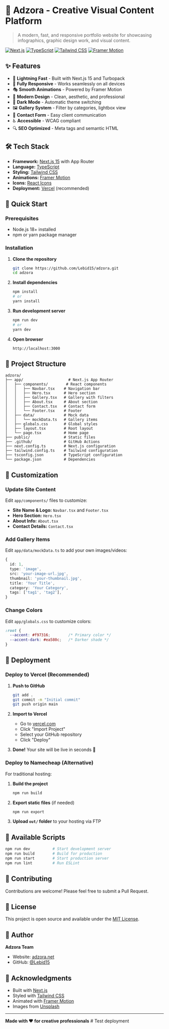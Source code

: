 # 🎨 Adzora - Creative Visual Content Platform

> A modern, fast, and responsive portfolio website for showcasing infographics, graphic design work, and visual content.

[![Next.js](https://img.shields.io/badge/Next.js-15.5-black?style=flat-square&logo=next.js)](https://nextjs.org/)
[![TypeScript](https://img.shields.io/badge/TypeScript-5.0-blue?style=flat-square&logo=typescript)](https://www.typescriptlang.org/)
[![Tailwind CSS](https://img.shields.io/badge/Tailwind-3.0-38bdf8?style=flat-square&logo=tailwind-css)](https://tailwindcss.com/)
[![Framer Motion](https://img.shields.io/badge/Framer_Motion-Latest-ff0055?style=flat-square)](https://www.framer.com/motion/)

## ✨ Features

- 🚀 **Lightning Fast** - Built with Next.js 15 and Turbopack
- 📱 **Fully Responsive** - Works seamlessly on all devices
- 🎭 **Smooth Animations** - Powered by Framer Motion
- 🎨 **Modern Design** - Clean, aesthetic, and professional
- 🌙 **Dark Mode** - Automatic theme switching
- 🖼️ **Gallery System** - Filter by categories, lightbox view
- 📧 **Contact Form** - Easy client communication
- ♿ **Accessible** - WCAG compliant
- 🔍 **SEO Optimized** - Meta tags and semantic HTML

## 🛠️ Tech Stack

- **Framework:** [Next.js 15](https://nextjs.org/) with App Router
- **Language:** [TypeScript](https://www.typescriptlang.org/)
- **Styling:** [Tailwind CSS](https://tailwindcss.com/)
- **Animations:** [Framer Motion](https://www.framer.com/motion/)
- **Icons:** [React Icons](https://react-icons.github.io/react-icons/)
- **Deployment:** [Vercel](https://vercel.com/) (recommended)

## 🚀 Quick Start

### Prerequisites

- Node.js 18+ installed
- npm or yarn package manager

### Installation

1. **Clone the repository**
   ```bash
   git clone https://github.com/Lebid15/adzora.git
   cd adzora
   ```

2. **Install dependencies**
   ```bash
   npm install
   # or
   yarn install
   ```

3. **Run development server**
   ```bash
   npm run dev
   # or
   yarn dev
   ```

4. **Open browser**
   ```
   http://localhost:3000
   ```

## 📂 Project Structure

```
adzora/
├── app/                    # Next.js App Router
│   ├── components/        # React components
│   │   ├── Navbar.tsx    # Navigation bar
│   │   ├── Hero.tsx      # Hero section
│   │   ├── Gallery.tsx   # Gallery with filters
│   │   ├── About.tsx     # About section
│   │   ├── Contact.tsx   # Contact form
│   │   └── Footer.tsx    # Footer
│   ├── data/             # Mock data
│   │   └── mockData.ts   # Gallery items
│   ├── globals.css       # Global styles
│   ├── layout.tsx        # Root layout
│   └── page.tsx          # Home page
├── public/               # Static files
├── .github/              # GitHub Actions
├── next.config.ts        # Next.js configuration
├── tailwind.config.ts    # Tailwind configuration
├── tsconfig.json         # TypeScript configuration
└── package.json          # Dependencies
```

## 🎨 Customization

### Update Site Content

Edit `app/components/` files to customize:
- **Site Name & Logo:** `Navbar.tsx` and `Footer.tsx`
- **Hero Section:** `Hero.tsx`
- **About Info:** `About.tsx`
- **Contact Details:** `Contact.tsx`

### Add Gallery Items

Edit `app/data/mockData.ts` to add your own images/videos:

```typescript
{
  id: 1,
  type: 'image',
  src: 'your-image-url.jpg',
  thumbnail: 'your-thumbnail.jpg',
  title: 'Your Title',
  category: 'Your Category',
  tags: ['tag1', 'tag2'],
}
```

### Change Colors

Edit `app/globals.css` to customize colors:

```css
:root {
  --accent: #f97316;        /* Primary color */
  --accent-dark: #ea580c;   /* Darker shade */
}
```

## 🚢 Deployment

### Deploy to Vercel (Recommended)

1. **Push to GitHub**
   ```bash
   git add .
   git commit -m "Initial commit"
   git push origin main
   ```

2. **Import to Vercel**
   - Go to [vercel.com](https://vercel.com/)
   - Click "Import Project"
   - Select your GitHub repository
   - Click "Deploy"

3. **Done!** Your site will be live in seconds 🎉

### Deploy to Namecheap (Alternative)

For traditional hosting:

1. **Build the project**
   ```bash
   npm run build
   ```

2. **Export static files** (if needed)
   ```bash
   npm run export
   ```

3. **Upload `out/` folder** to your hosting via FTP

## 📜 Available Scripts

```bash
npm run dev          # Start development server
npm run build        # Build for production
npm run start        # Start production server
npm run lint         # Run ESLint
```

## 🤝 Contributing

Contributions are welcome! Please feel free to submit a Pull Request.

## 📝 License

This project is open source and available under the [MIT License](LICENSE).

## 👤 Author

**Adzora Team**
- Website: [adzora.net](https://adzora.net)
- GitHub: [@Lebid15](https://github.com/Lebid15)

## 🙏 Acknowledgments

- Built with [Next.js](https://nextjs.org/)
- Styled with [Tailwind CSS](https://tailwindcss.com/)
- Animated with [Framer Motion](https://www.framer.com/motion/)
- Images from [Unsplash](https://unsplash.com/)

---

**Made with ❤️ for creative professionals**
#   T e s t   d e p l o y m e n t  
 